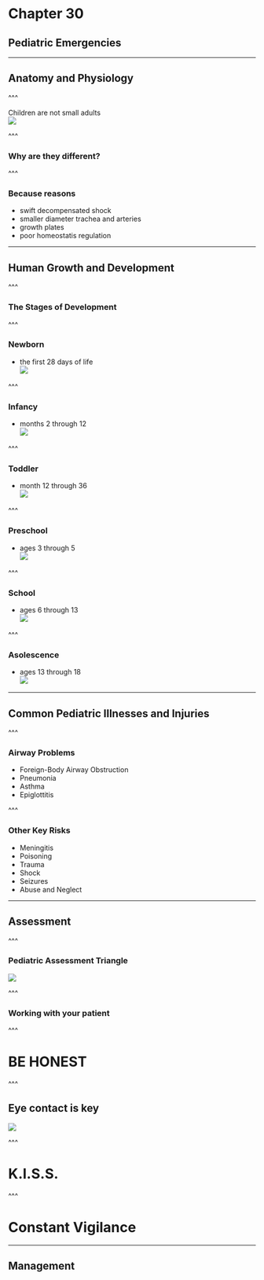 # Chapter 30
## Pediatric Emergencies

---

## Anatomy and Physiology

^^^

Children are not small adults  
![](http://1v1d1e1lmiki1lgcvx32p49h8fe.wpengine.netdna-cdn.com/wp-content/uploads/2016/10/the-boss-baby-alec-baldwin-960x600.jpg)  


^^^

### <b>Why are they different?</b>

^^^

### Because reasons  
- swift decompensated shock <!-- .element: class="fragment" -->  
- smaller diameter trachea and arteries <!-- .element: class="fragment" -->  
- growth plates <!-- .element: class="fragment" -->  
- poor homeostatis regulation <!-- .element: class="fragment" -->  


---

## Human Growth and Development

^^^

### The Stages of Development

^^^

### Newborn  
- the first 28 days of life  
![](http://www.petsprin.com/i/2016/09/cute-newborn-babies-wallpaper-high-quality-768x480.jpg)  


^^^

### Infancy  
- months 2 through 12  
![](https://assets.babycenter.com/ims/2014/11/US_smiling-baby-diaper_wide.jpg)  


^^^

### Toddler  
- month 12 through 36  
![](http://i.imgur.com/BIH8plT.jpg)  


^^^

### Preschool  
- ages 3 through 5  
![](http://i3.ytimg.com/vi/frlDkcG8Z9E/hqdefault.jpg)  


^^^

### School  
- ages 6 through 13  
![](http://cdn.skim.gs/image/upload/v1456339309/msi/middle-school-kids_naopkp.jpg)  


^^^

### Asolescence  
- ages 13 through 18  
![](https://i.ytimg.com/vi/tOFq31JjJsY/maxresdefault.jpg)  


---

## Common Pediatric Illnesses and Injuries

^^^

### Airway Problems  
- Foreign-Body Airway Obstruction <!-- .element: class="fragment" data-fragment-index="1" -->  
- Pneumonia <!-- .element: class="fragment" data-fragment-index="1" -->  
- Asthma <!-- .element: class="fragment" data-fragment-index="1" -->  
- Epiglottitis <!-- .element: class="fragment" data-fragment-index="1" -->  


^^^

### Other Key Risks  
- Meningitis <!-- .element: class="fragment" data-fragment-index="1" -->  
- Poisoning <!-- .element: class="fragment" data-fragment-index="1" -->  
- Trauma <!-- .element: class="fragment" data-fragment-index="1" -->  
- Shock <!-- .element: class="fragment" data-fragment-index="1" -->  
- Seizures <!-- .element: class="fragment" data-fragment-index="1" -->  
- Abuse and Neglect <!-- .element: class="fragment" data-fragment-index="1" -->  


---

## Assessment

^^^

### Pediatric Assessment Triangle  
![](http://r2.emsworld.com/files/base/EMSR/image/2015/07/16x9/640x360/PediatricAssessmentTriangle.559455599cadb.jpg)  


^^^

### Working with your patient

^^^

# <b>BE HONEST</b>

^^^

## Eye contact is key  
![](https://media.giphy.com/media/3oAt23KKKRbtmAh1OE/giphy.gif)  


^^^

# <b>K.I.S.S.</b>

^^^

# <b>Constant Vigilance</b>

---

## Management